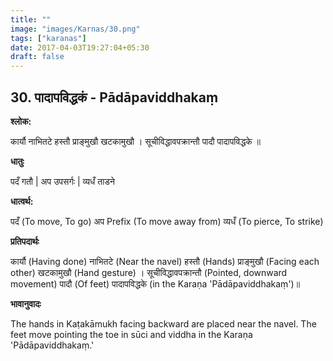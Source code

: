 ```yaml
---
title: ""
image: "images/Karnas/30.png"
tags: ["karanas"]
date: 2017-04-03T19:27:04+05:30
draft: false
---
```


## 30. पादापविद्धकं - Pādāpaviddhakaṃ

**श्लोक:**

कार्यौ नाभितटे हस्तौ प्राङ्मुखौ खटकामुखौ । सूचीविद्धावपक्रान्तौ पादौ पादापविद्धके ॥

**धातुः**

पदँ गतौ |
अप उपसर्गः | 
व्यधँ ताडने

**धात्वर्थ:**

पदँ (To move, To go)
अप Prefix (To move away from)
व्यधँ (To pierce, To strike)


**प्रतिपदार्थः**

कार्यौ (Having done) नाभितटे (Near the navel) हस्तौ (Hands) प्राङ्मुखौ (Facing each other) खटकामुखौ (Hand gesture) । सूचीविद्धावपक्रान्तौ (Pointed, downward movement) पादौ (Of feet) पादापविद्धके (in the Karaṇa 'Pādāpaviddhakaṃ')॥

**भावानुवादः**

The hands in Kaṭakāmukh facing backward are placed near the navel. The feet move pointing the toe in sūci and viddha in the Karaṇa 'Pādāpaviddhakaṃ.'
